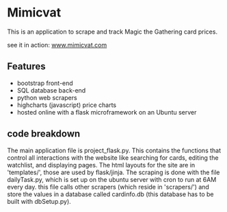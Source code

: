 # Mimicvat
This is an application to scrape and track Magic the Gathering card prices.

see it in action:
www.mimicvat.com

## Features
* bootstrap front-end
* SQL database back-end
* python web scrapers
* highcharts (javascript) price charts
* hosted online with a flask microframework on an Ubuntu server


## code breakdown
The main application file is project_flask.py. This contains the functions that control all interactions with the website like searching for cards, editing the watchlist, and displaying pages.
The html layouts for the site are in 'templates/', those are used by flask/jinja. 
The scraping is done with the file dailyTask.py, which is set up on the ubuntu server with cron to run at 6AM every day. this file calls other scrapers (which reside in 'scrapers/') and store the values in a database called cardinfo.db (this database has to be built with dbSetup.py).
